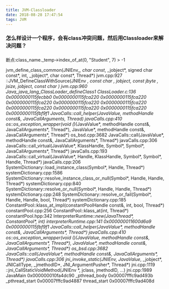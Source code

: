 ```yaml
---
title: JVM-Classloader
date: 2018-08-28 17:47:54
tags: JVM
---
```



### 怎么样设计一个程序，会有class冲突问题，然后用Classloader来解决问题？


### 
断点:class_name._temp->index_of_at(0, "Student", 7) > -1


jvm_define_class_common(JNIEnv_*, char const*, _jobject*, signed char const*, int, _jobject*, char const*, Thread*) jvm.cpp:927
::JVM_DefineClassWithSource(JNIEnv *, const char *, jobject, const jbyte *, jsize, jobject, const char *) jvm.cpp:960
Java_java_lang_ClassLoader_defineClass1 ClassLoader.c:136
<unknown> 0x0000000115fecbb0
<unknown> 0x0000000115fca220
<unknown> 0x0000000115fca220
<unknown> 0x0000000115fca220
<unknown> 0x0000000115fca220
<unknown> 0x0000000115fca220
<unknown> 0x0000000115fca220
<unknown> 0x0000000115fca220
<unknown> 0x0000000115fca220
<unknown> 0x0000000115fbf9f1
JavaCalls::call_helper(JavaValue*, methodHandle const&, JavaCallArguments*, Thread*) javaCalls.cpp:410
os::os_exception_wrapper(void (*)(JavaValue*, methodHandle const&, JavaCallArguments*, Thread*), JavaValue*, methodHandle const&, JavaCallArguments*, Thread*) os_bsd.cpp:3682
JavaCalls::call(JavaValue*, methodHandle const&, JavaCallArguments*, Thread*) javaCalls.cpp:306
JavaCalls::call_virtual(JavaValue*, KlassHandle, Symbol*, Symbol*, JavaCallArguments*, Thread*) javaCalls.cpp:193
JavaCalls::call_virtual(JavaValue*, Handle, KlassHandle, Symbol*, Symbol*, Handle, Thread*) javaCalls.cpp:206
SystemDictionary::load_instance_class(Symbol*, Handle, Thread*) systemDictionary.cpp:1586
SystemDictionary::resolve_instance_class_or_null(Symbol*, Handle, Handle, Thread*) systemDictionary.cpp:840
SystemDictionary::resolve_or_null(Symbol*, Handle, Handle, Thread*) systemDictionary.cpp:248
SystemDictionary::resolve_or_fail(Symbol*, Handle, Handle, bool, Thread*) systemDictionary.cpp:185
ConstantPool::klass_at_impl(constantPoolHandle const&, int, bool, Thread*) constantPool.cpp:256
ConstantPool::klass_at(int, Thread*) constantPool.hpp:342
InterpreterRuntime::_new(JavaThread*, ConstantPool*, int) interpreterRuntime.cpp:141
<unknown> 0x000000011600d6a9
<unknown> 0x0000000115fbf9f1
JavaCalls::call_helper(JavaValue*, methodHandle const&, JavaCallArguments*, Thread*) javaCalls.cpp:410
os::os_exception_wrapper(void (*)(JavaValue*, methodHandle const&, JavaCallArguments*, Thread*), JavaValue*, methodHandle const&, JavaCallArguments*, Thread*) os_bsd.cpp:3682
JavaCalls::call(JavaValue*, methodHandle const&, JavaCallArguments*, Thread*) javaCalls.cpp:306
jni_invoke_static(JNIEnv_*, JavaValue*, _jobject*, JNICallType, _jmethodID*, JNI_ArgumentPusher*, Thread*) jni.cpp:1119
::jni_CallStaticVoidMethod(JNIEnv *, jclass, jmethodID, ...) jni.cpp:1989
JavaMain 0x000000010fa4dc90
_pthread_body 0x00007fffc9ad493b
_pthread_start 0x00007fffc9ad4887
thread_start 0x00007fffc9ad408d